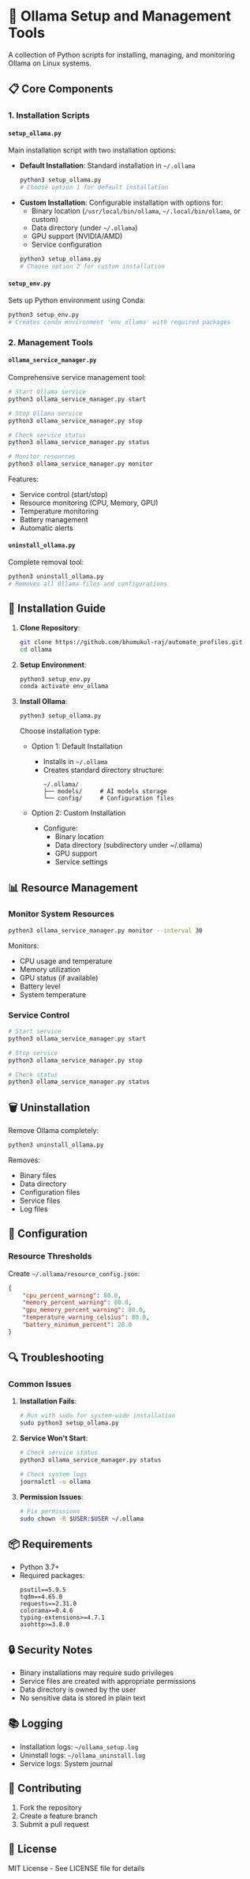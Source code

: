 # 🚀 Ollama Setup and Management Tools

A collection of Python scripts for installing, managing, and monitoring Ollama on Linux systems.

## 📋 Core Components

### 1. Installation Scripts

#### `setup_ollama.py`
Main installation script with two installation options:
- **Default Installation**: Standard installation in `~/.ollama`
  ```bash
  python3 setup_ollama.py
  # Choose option 1 for default installation
  ```
- **Custom Installation**: Configurable installation with options for:
  - Binary location (`/usr/local/bin/ollama`, `~/.local/bin/ollama`, or custom)
  - Data directory (under `~/.ollama`)
  - GPU support (NVIDIA/AMD)
  - Service configuration
  ```bash
  python3 setup_ollama.py
  # Choose option 2 for custom installation
  ```

#### `setup_env.py`
Sets up Python environment using Conda:
```bash
python3 setup_env.py
# Creates conda environment 'env_ollama' with required packages
```

### 2. Management Tools

#### `ollama_service_manager.py`
Comprehensive service management tool:
```bash
# Start Ollama service
python3 ollama_service_manager.py start

# Stop Ollama service
python3 ollama_service_manager.py stop

# Check service status
python3 ollama_service_manager.py status

# Monitor resources
python3 ollama_service_manager.py monitor
```

Features:
- Service control (start/stop)
- Resource monitoring (CPU, Memory, GPU)
- Temperature monitoring
- Battery management
- Automatic alerts

#### `uninstall_ollama.py`
Complete removal tool:
```bash
python3 uninstall_ollama.py
# Removes all Ollama files and configurations
```

## 🔧 Installation Guide

1. **Clone Repository**:
   ```bash
   git clone https://github.com/bhumukul-raj/automate_profiles.git
   cd ollama
   ```

2. **Setup Environment**:
   ```bash
   python3 setup_env.py
   conda activate env_ollama
   ```

3. **Install Ollama**:
   ```bash
   python3 setup_ollama.py
   ```
   
   Choose installation type:
   - Option 1: Default Installation
     - Installs in `~/.ollama`
     - Creates standard directory structure:
       ```
       ~/.ollama/
       ├── models/     # AI models storage
       └── config/     # Configuration files
       ```
   
   - Option 2: Custom Installation
     - Configure:
       - Binary location
       - Data directory (subdirectory under ~/.ollama)
       - GPU support
       - Service settings

## 📊 Resource Management

### Monitor System Resources
```bash
python3 ollama_service_manager.py monitor --interval 30
```

Monitors:
- CPU usage and temperature
- Memory utilization
- GPU status (if available)
- Battery level
- System temperature

### Service Control
```bash
# Start service
python3 ollama_service_manager.py start

# Stop service
python3 ollama_service_manager.py stop

# Check status
python3 ollama_service_manager.py status
```

## 🗑️ Uninstallation

Remove Ollama completely:
```bash
python3 uninstall_ollama.py
```

Removes:
- Binary files
- Data directory
- Configuration files
- Service files
- Log files

## 📝 Configuration

### Resource Thresholds
Create `~/.ollama/resource_config.json`:
```json
{
    "cpu_percent_warning": 80.0,
    "memory_percent_warning": 80.0,
    "gpu_memory_percent_warning": 80.0,
    "temperature_warning_celsius": 80.0,
    "battery_minimum_percent": 20.0
}
```

## 🔍 Troubleshooting

### Common Issues

1. **Installation Fails**:
   ```bash
   # Run with sudo for system-wide installation
   sudo python3 setup_ollama.py
   ```

2. **Service Won't Start**:
   ```bash
   # Check service status
   python3 ollama_service_manager.py status
   
   # Check system logs
   journalctl -u ollama
   ```

3. **Permission Issues**:
   ```bash
   # Fix permissions
   sudo chown -R $USER:$USER ~/.ollama
   ```

## 📦 Requirements

- Python 3.7+
- Required packages:
  ```
  psutil==5.9.5
  tqdm==4.65.0
  requests==2.31.0
  colorama>=0.4.6
  typing-extensions>=4.7.1
  aiohttp>=3.8.0
  ```

## 🔒 Security Notes

- Binary installations may require sudo privileges
- Service files are created with appropriate permissions
- Data directory is owned by the user
- No sensitive data is stored in plain text

## 📚 Logging

- Installation logs: `~/ollama_setup.log`
- Uninstall logs: `~/ollama_uninstall.log`
- Service logs: System journal

## 🤝 Contributing

1. Fork the repository
2. Create a feature branch
3. Submit a pull request

## 📄 License

MIT License - See LICENSE file for details 